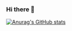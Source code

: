 ### Hi there 👋

<!--
**nathangiose/nathangiose** is a ✨ _special_ ✨ repository because its `README.md` (this file) appears on your GitHub profile.

Here are some ideas to get you started:

- 🔭 I’m currently working on myself
- 🌱 I’m currently learning Vanilla JavaScript and threejs
- 🤔 I’m looking for help with development in JavaScript
- 💬 Ask me about Servers, and I'll tell you something
- 📫 How to reach me: fill in the contact form on nathanjohngiose.netlify.app 
- ⚡ Fun fact: Linkedin gives the best courses if you buy premium
-->

[![Anurag's GitHub stats](https://github-readme-stats.vercel.app/api?username=nathangiose)](https://github.com/anuraghazra/github-readme-stats)

